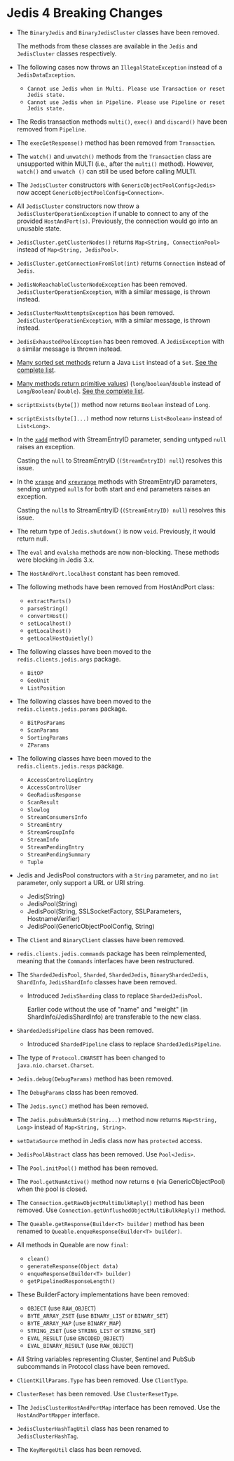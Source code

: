 # Jedis 4 Breaking Changes

- The `BinaryJedis` and `BinaryJedisCluster` classes have been removed.

  The methods from these classes are available in the `Jedis` and `JedisCluster` classes
  respectively.

- The following cases now throws an `IllegalStateException` instead of a
`JedisDataException`.
  - `Cannot use Jedis when in Multi. Please use Transaction or reset Jedis state.`
  - `Cannot use Jedis when in Pipeline. Please use Pipeline or reset Jedis state.`

- The Redis transaction methods `multi()`, `exec()` and `discard()` have
  been removed from `Pipeline`.

- The `execGetResponse()` method has been removed from `Transaction`.

- The `watch()` and `unwatch()` methods from the `Transaction` class are unsupported
within MULTI (i.e., after the `multi()` method). However, `watch()` and `unwatch
()` can still be used before calling MULTI.

- The `JedisCluster` constructors with `GenericObjectPoolConfig<Jedis>` now accept
  `GenericObjectPoolConfig<Connection>`.

- All `JedisCluster` constructors now throw a `JedisClusterOperationException` if
unable to connect to any of the provided `HostAndPort(s)`. Previously, the
connection would go into an unusable state.

- `JedisCluster.getClusterNodes()` returns `Map<String, ConnectionPool>` instead of
  `Map<String, JedisPool>`.

- `JedisCluster.getConnectionFromSlot(int)` returns `Connection` instead of `Jedis`.

- `JedisNoReachableClusterNodeException` has been removed.
`JedisClusterOperationException`, with a similar message, is thrown instead.

- `JedisClusterMaxAttemptsException` has been removed.
`JedisClusterOperationException`, with a similar message, is thrown instead.

- `JedisExhaustedPoolException` has been removed. A `JedisException` with a similar message is thrown
  instead.

- [Many sorted set methods](3to4-zset-list.md) return a Java `List` instead of a
`Set`. [See the complete list](3to4-zset-list.md).

- [Many methods return primitive values](3to4-primitives.md)) (`long`/`boolean`/`double` instead of
`Long`/`Boolean`/
  `Double`). [See the complete list](3to4-primitives.md).

- `scriptExists(byte[])` method now returns `Boolean` instead of `Long`.

- `scriptExists(byte[]...)` method now returns `List<Boolean>` instead of `List<Long>`.

- In the [`xadd`](https://redis.io/commands/XADD) method with StreamEntryID
parameter, sending untyped `null` raises an exception.

  Casting the `null` to StreamEntryID (`(StreamEntryID) null`) resolves this issue.

- In the [`xrange`](https://redis.io/commands/XRANGE) and
  [`xrevrange`](https://redis.io/commands/xrevrange) methods with StreamEntryID parameters, sending
  untyped `null`s for both start and end parameters raises an exception.

  Casting the `null`s to StreamEntryID (`(StreamEntryID) null`) resolves this issue.

- The return type of `Jedis.shutdown()` is now `void`. Previously, it would return null.

- The `eval` and `evalsha` methods are now non-blocking. These methods were
blocking in Jedis 3.x.

- The `HostAndPort.localhost` constant has been removed.

- The following methods have been removed from HostAndPort class:
  - `extractParts()`
  - `parseString()`
  - `convertHost()`
  - `setLocalhost()`
  - `getLocalhost()`
  - `getLocalHostQuietly()`

- The following classes have been moved to the `redis.clients.jedis.args` package.
  - `BitOP`
  - `GeoUnit`
  - `ListPosition`

- The following classes have been moved to the `redis.clients.jedis.params` package.
  - `BitPosParams`
  - `ScanParams`
  - `SortingParams`
  - `ZParams`

- The following classes have been moved to the `redis.clients.jedis.resps` package.
  - `AccessControlLogEntry`
  - `AccessControlUser`
  - `GeoRadiusResponse`
  - `ScanResult`
  - `Slowlog`
  - `StreamConsumersInfo`
  - `StreamEntry`
  - `StreamGroupInfo`
  - `StreamInfo`
  - `StreamPendingEntry`
  - `StreamPendingSummary`
  - `Tuple`

- Jedis and JedisPool constructors with a `String` parameter, and no `int`
parameter, only support a URL or URI string.
  - Jedis(String)
  - JedisPool(String)
  - JedisPool(String, SSLSocketFactory, SSLParameters, HostnameVerifier)
  - JedisPool(GenericObjectPoolConfig<Jedis>, String)

- The `Client` and `BinaryClient` classes have been removed.

- `redis.clients.jedis.commands` package has been reimplemented, meaning that the
`Commands` interfaces have been restructured.

- The `ShardedJedisPool`, `Sharded`, `ShardedJedis`, `BinaryShardedJedis`, `ShardInfo`,
`JedisShardInfo` classes have been removed.
  - Introduced `JedisSharding` class to replace `ShardedJedisPool`.

    Earlier code without the use of "name" and "weight" (in ShardInfo/JedisShardInfo) are
    transferable to the new class.

- `ShardedJedisPipeline` class has been removed.
  - Introduced `ShardedPipeline` class to replace `ShardedJedisPipeline`.

- The type of `Protocol.CHARSET` has been changed to `java.nio.charset.Charset`.

- `Jedis.debug(DebugParams)` method has been removed.

- The `DebugParams` class has been removed.

- The `Jedis.sync()` method has been removed.

- The `Jedis.pubsubNumSub(String...)` method now returns `Map<String, Long>`
instead of `Map<String, String>`.

- `setDataSource` method in Jedis class now has `protected` access.

- `JedisPoolAbstract` class has been removed. Use `Pool<Jedis>`.

- The `Pool.initPool()` method has been removed.

- The `Pool.getNumActive()` method now returns `0` (via GenericObjectPool) when the
pool is closed.

- The `Connection.getRawObjectMultiBulkReply()` method has been removed. Use
  `Connection.getUnflushedObjectMultiBulkReply()` method.

- The `Queable.getResponse(Builder<T> builder)` method has been renamed to
  `Queable.enqueResponse(Builder<T> builder)`.

- All methods in Queable are now `final`:
  - `clean()`
  - `generateResponse(Object data)`
  - `enqueResponse(Builder<T> builder)`
  - `getPipelinedResponseLength()`

- These BuilderFactory implementations have been removed:
  - `OBJECT` (use `RAW_OBJECT`)
  - `BYTE_ARRAY_ZSET` (use `BINARY_LIST` or `BINARY_SET`)
  - `BYTE_ARRAY_MAP` (use `BINARY_MAP`)
  - `STRING_ZSET` (use `STRING_LIST` or `STRING_SET`)
  - `EVAL_RESULT` (use `ENCODED_OBJECT`)
  - `EVAL_BINARY_RESULT` (use `RAW_OBJECT`)

- All String variables representing Cluster, Sentinel and PubSub subcommands in Protocol class
  have been removed.

- `ClientKillParams.Type` has been removed. Use `ClientType`.

- `ClusterReset` has been removed. Use `ClusterResetType`.

- The `JedisClusterHostAndPortMap` interface has been removed. Use the
`HostAndPortMapper` interface.

- `JedisClusterHashTagUtil` class has been renamed to `JedisClusterHashTag`.

- The `KeyMergeUtil` class has been removed.
